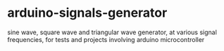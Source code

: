# arduino-signals-generator
sine wave, square wave and triangular wave generator, at various signal frequencies, for tests and projects involving arduino microcontroller
